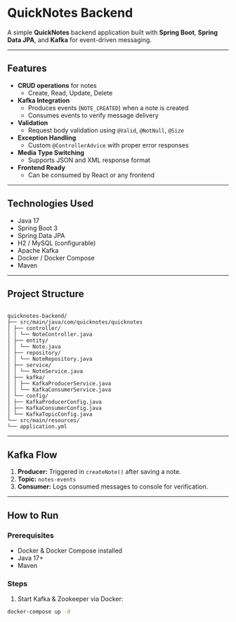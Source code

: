 # QuickNotes Backend

A simple **QuickNotes** backend application built with **Spring Boot**, **Spring Data JPA**, and **Kafka** for event-driven messaging.

---

## Features

- **CRUD operations** for notes
  - Create, Read, Update, Delete
- **Kafka Integration**
  - Produces events (`NOTE_CREATED`) when a note is created
  - Consumes events to verify message delivery
- **Validation**
  - Request body validation using `@Valid`, `@NotNull`, `@Size`
- **Exception Handling**
  - Custom `@ControllerAdvice` with proper error responses
- **Media Type Switching**
  - Supports JSON and XML response format
- **Frontend Ready**
  - Can be consumed by React or any frontend

---

## Technologies Used

- Java 17  
- Spring Boot 3  
- Spring Data JPA  
- H2 / MySQL (configurable)  
- Apache Kafka  
- Docker / Docker Compose  
- Maven  

---

## Project Structure

```

quicknotes-backend/
├── src/main/java/com/quicknotes/quicknotes
│ ├── controller/
│ │ └── NoteController.java
│ ├── entity/
│ │ └── Note.java
│ ├── repository/
│ │ └── NoteRepository.java
│ ├── service/
│ │ └── NoteService.java
│ ├── kafka/
│ │ ├── KafkaProducerService.java
│ │ └── KafkaConsumerService.java
│ └── config/
│ ├── KafkaProducerConfig.java
│ ├── KafkaConsumerConfig.java
│ └── KafkaTopicConfig.java
└── src/main/resources/
└── application.yml

```



---

## Kafka Flow

1. **Producer:** Triggered in `createNote()` after saving a note.  
2. **Topic:** `notes-events`  
3. **Consumer:** Logs consumed messages to console for verification.  

---

## How to Run

### Prerequisites

- Docker & Docker Compose installed
- Java 17+
- Maven

### Steps

1. Start Kafka & Zookeeper via Docker:

```bash
docker-compose up -d
